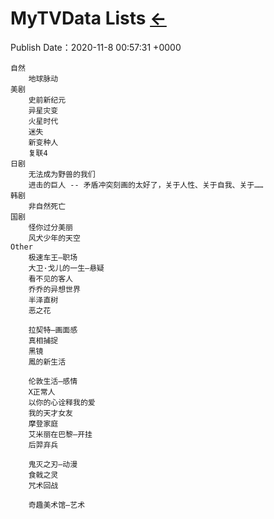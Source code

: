# MyTVData Lists  [←](../index.md)
Publish Date：2020-11-8 00:57:31 +0000

	自然
		地球脉动
	美剧
		史前新纪元
		异星灾变
		火星时代
		迷失
		新变种人
		复联4
	日剧
		无法成为野兽的我们
		进击的巨人 -- 矛盾冲突刻画的太好了，关于人性、关于自我、关于……
	韩剧
		非自然死亡
	国剧
		怪你过分美丽
		风犬少年的天空
	Other
		极速车王–职场
		大卫·戈儿的一生–悬疑
		看不见的客人
		乔乔的异想世界
		半泽直树
		恶之花

		拉契特–画面感
		真相捕捉
		黑镜
		鳳的新生活

		伦敦生活–感情
		X正常人
		以你的心诠释我的爱
		我的天才女友
		摩登家庭
		艾米丽在巴黎–开挂
		后羿弃兵

		鬼灭之刃–动漫
		食戟之灵
		咒术回战

		奇趣美术馆–艺术
		
    
